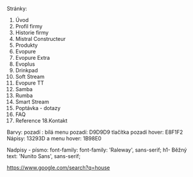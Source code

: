 Stránky:
1. Úvod
2. Profil firmy
3. Historie firmy
4. Mistral Constructeur
5. Produkty
6. Evopure
7. Evopure Extra
8. Evoplus
9. Drinkpad
10. Soft Stream
11. Evopure TT
12. Samba
13. Rumba
14. Smart Stream
15. Poptávka - dotazy
16. FAQ
17. Reference
18.Kontakt

Barvy:
pozadí : bílá
menu pozadí:  D9D9D9
tlačítka pozadí hover: E8F1F2
Nápisy: 13293D
a menu hover: 1B98E0

Nadpisy - písmo: font-family: font-family: 'Raleway', sans-serif;
h1-
Běžný text: 'Nunito Sans', sans-serif; 

https://www.google.com/search?q=house 
 